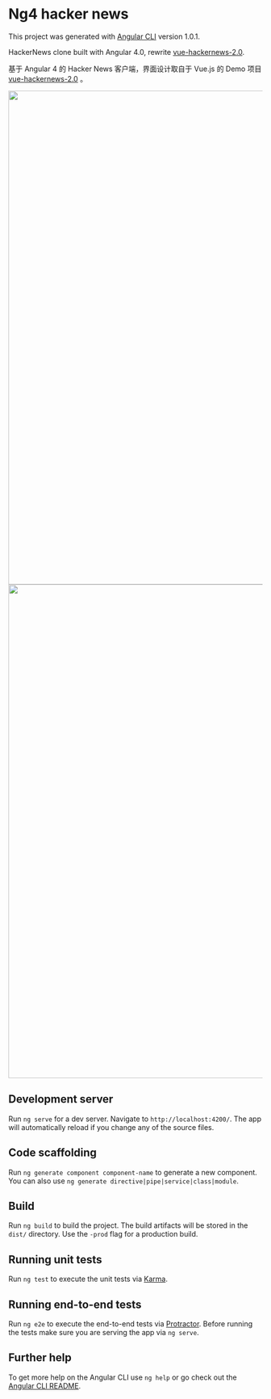 # Ng4 hacker news

This project was generated with [Angular CLI](https://github.com/angular/angular-cli) version 1.0.1.

HackerNews clone built with Angular 4.0, rewrite [vue-hackernews-2.0](https://github.com/vuejs/vue-hackernews-2.0).

基于 Angular 4 的 Hacker News 客户端，界面设计取自于 Vue.js 的 Demo 项目 [vue-hackernews-2.0](https://github.com/vuejs/vue-hackernews-2.0) 。

<p align="center">
  <a href="https://fe-artisan.github.io/ng4-hn/" target="_blank">
    <img src="https://github.com/fe-artisan/ng4-hn/blob/master/imgs/snapshot1.png" width="978px">
    <img src="https://github.com/fe-artisan/ng4-hn/blob/master/imgs/snapshot2.png" width="978px">
  </a>
</p>

## Development server

Run `ng serve` for a dev server. Navigate to `http://localhost:4200/`. The app will automatically reload if you change any of the source files.

## Code scaffolding

Run `ng generate component component-name` to generate a new component. You can also use `ng generate directive|pipe|service|class|module`.

## Build

Run `ng build` to build the project. The build artifacts will be stored in the `dist/` directory. Use the `-prod` flag for a production build.

## Running unit tests

Run `ng test` to execute the unit tests via [Karma](https://karma-runner.github.io).

## Running end-to-end tests

Run `ng e2e` to execute the end-to-end tests via [Protractor](http://www.protractortest.org/).
Before running the tests make sure you are serving the app via `ng serve`.

## Further help

To get more help on the Angular CLI use `ng help` or go check out the [Angular CLI README](https://github.com/angular/angular-cli/blob/master/README.md).
